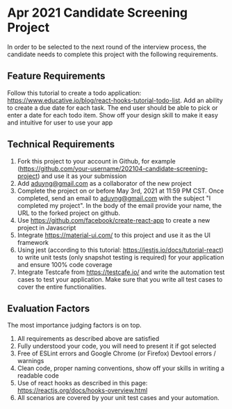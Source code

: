 # Apr 2021 Candidate Screening Project

In order to be selected to the next round of the interview process, the candidate needs to complete 
this project with the following requirements. 

## Feature Requirements
Follow this tutorial to create a todo application: https://www.educative.io/blog/react-hooks-tutorial-todo-list.
Add an ability to create a due date for each task. The end user should be able to pick or enter
a date for each todo item. Show off your design skill to make it easy and intuitive for user to use your app

## Technical Requirements
1. Fork this project to your account in Github, 
   for example (https://github.com/your-username/202104-candidate-screening-project)
   and use it as your submission
1. Add [aduyng@gmail.com](aduyng@gmail.com) as a collaborator of the new project
1. Complete the project on or before May 3rd, 2021 at 11:59 PM CST. Once completed, 
   send an email to [aduyng@gmail.com](aduyng@gmail.com)
   with the subject "I completed my project". In the body of the email provide your name, the URL to the forked project 
   on github. 
1. Use https://github.com/facebook/create-react-app to create a new project in Javascript
1. Integrate https://material-ui.com/ to this project and use it as the UI framework
1. Using jest (according to this tutorial: https://jestjs.io/docs/tutorial-react) to write unit tests (only snapshot 
   testing is required) for your application and ensure 100% code coverage
1. Integrate Testcafe from https://testcafe.io/ and write the automation test cases to test 
your application. Make sure that you write all test cases to cover the entire functionalities.

## Evaluation Factors
The most importance judging factors is on top. 

1. All requirements as described above are satisfied
1. Fully understood your code, you will need to present it if got selected
1. Free of ESLint errors and Google Chrome (or Firefox) Devtool errors / warnings
1. Clean code, proper naming conventions, show off your skills in writing a readable code
1. Use of react hooks as described in this page: https://reactjs.org/docs/hooks-overview.html
1. All scenarios are covered by your unit test cases and your automation.
